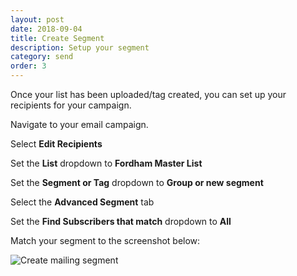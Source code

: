 ```yaml
---
layout: post
date: 2018-09-04
title: Create Segment
description: Setup your segment
category: send
order: 3
---
```


Once your list has been uploaded/tag created, you can set up your recipients for your campaign.

Navigate to your email campaign.

Select **Edit Recipients**

Set the **List** dropdown to **Fordham Master List**

Set the **Segment or Tag** dropdown to **Group or new segment**

Select the **Advanced Segment** tab

Set the **Find Subscribers that match** dropdown to **All**

Match your segment to the screenshot below: 

![Create mailing segment]({{site.image_path}}/{{page.category}}/segment.jpg)
